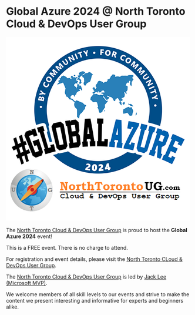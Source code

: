 # Global Azure 2024 @ North Toronto Cloud & DevOps User Group

[![NorthTorontoUG.com](NorthTorontoUG.png "North Toronto Cloud & DevOps User Group")](https://www.meetup.com/northtorontoug/)

The [North Toronto Cloud & DevOps User Group](https://www.meetup.com/northtorontoug/) is proud to host the **Global Azure 2024** event!

This is a FREE event. There is no charge to attend.

For registration and event details, please visit the [North Toronto CLoud & DevOps User Group](https://www.meetup.com/northtorontoug/events/299006318/).

The [North Toronto Cloud & DevOps User Group](https://www.meetup.com/northtorontoug/) is led by [Jack Lee (Microsoft MVP)](https://twitter.com/jlee_consulting).

We welcome members of all skill levels to our events and strive to make the content we present interesting and informative for experts and beginners alike.